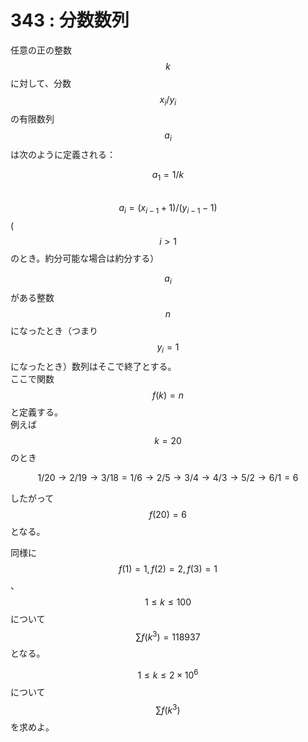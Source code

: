# 343 : 分数数列

任意の正の整数$$k$$に対して、分数$$x_i/y_i$$の有限数列$$a_i$$は次のように定義される：

$$a_1 = 1 / k$$  
$$a_i = (x_{i-1}+1)/(y_{i-1}-1)$$\($$i>1$$のとき。約分可能な場合は約分する）

$$a_i$$がある整数$$n$$になったとき（つまり$$y_i=1$$になったとき）数列はそこで終了とする。  
ここで関数$$f(k) = n$$と定義する。  
例えば$$k = 20$$のとき

$$1/20 → 2/19 → 3/18 = 1/6 → 2/5 → 3/4 → 4/3 → 5/2 → 6/1 = 6$$

したがって$$f(20) = 6$$となる。

同様に$$f(1) = 1, f(2) = 2, f(3) = 1$$、$$1 ≤ k ≤ 100$$について$$\sum f(k^3) = 118937$$となる。

$$1 ≤ k ≤ 2×10^6$$について$$\sum f(k^3)$$を求めよ。

